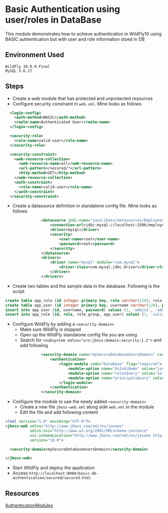 # Basic Authentication using user/roles in DataBase

This module demonstrates how to achieve authentication in WildFly10 using BASIC auhtentication but with user and role information stoed in DB

## Environment Used

    WildFly 10.0.0.Final
    MySQL 5.6.27

## Steps

 - Create a web module that has protected and unprotected resources
 - Configure security constraint in `web.xml`. Mine looks as follows
```xml
  <login-config>
    <auth-method>BASIC</auth-method>
    <realm-name>Authenticated User</realm-name>
  </login-config>

  <security-role>
    <role-name>valid-user</role-name>
  </security-role>

  <security-constraint>
    <web-resource-collection>
      <web-resource-name>all</web-resource-name>
      <url-pattern>/secured/*</url-pattern>
      <http-method>GET</http-method>
    </web-resource-collection>
    <auth-constraint>
      <role-name>valid-user</role-name>
    </auth-constraint>
  </security-constraint>

```
 - Create a datasource definition in standalone config file. Mine looks as follows
```xml
                <datasource jndi-name="java:jboss/datasources/EmployeesDS" pool-name="EmployeesDS" enabled="true" use-java-context="true">
                    <connection-url>jdbc:mysql://localhost:3306/employees</connection-url>
                    <driver>mysql</driver>
                    <security>
                        <user-name>root</user-name>
                        <password>root</password>
                    </security>
                </datasource>
                <drivers>
                    <driver name="mysql" module="com.mysql">
                        <driver-class>com.mysql.jdbc.Driver</driver-class>
                    </driver>
                </drivers>
```
 - Create two tables and the sample data in the database. Following is the script
```sql
create table app_role (id integer primary key, role varchar(128), role_group varchar(128), app_user integer);
create table app_user (id integer primary key, username varchar(128), password varchar(128));
insert into app_user (id, username, password) values (1, 'admin1', 'admin1');
insert into app_role (id, role, role_group, app_user) values (1, 'valid-user', 'Roles', 1);
```
 - Configure WildFly by adding a `<security-domain>`
    * Make sure WildFly is stopped
    * Open up the WildFly standalone config file you are using
    * Search for `<subsystem xmlns="urn:jboss:domain:security:1.2">` and add following

```xml
                <security-domain name="mySecureDatabaseUsersDomain" cache-type="default">
                    <authentication>
                        <login-module code="Database" flag="required">
                            <module-option name="dsJndiName" value="java:jboss/datasources/EmployeesDS"/>
                            <module-option name="rolesQuery" value="select ar.role, ar.role_group from app_role ar inner join app_user au on au.id = ar.app_user where au.username = ?"/>
                            <module-option name="principalsQuery" value="select password from app_user where username = ?"/>
                        </login-module>
                    </authentication>
                </security-domain>
```

 - Configure the module to use the newly added `<security-domain>`
    * Create a new file `jboss-web.xml` along side `web.xml` in the module
    * Edit the file and add following content

```xml
<?xml version="1.0" encoding="UTF-8"?>
<jboss-web xmlns="http://www.jboss.com/xml/ns/javaee"
           xmlns:xsi="http://www.w3.org/2001/XMLSchema-instance"
           xsi:schemaLocation="http://www.jboss.com/xml/ns/javaee http://www.jboss.org/j2ee/schema/jboss-web_10_0.xsd"
           version="10.0">

  <security-domain>mySecureDatabaseUsersDomain</security-domain>

</jboss-web>
```
 - Start WildFly and deploy the application
 - Access `http://localhost:8080/basic-db-authentication/secured/secured.html`
 
## Resources
[AuthenticationModules](https://docs.jboss.org/author/display/WFLY8/Authentication+Modules)
